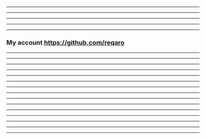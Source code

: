 ------------------------------
------------------------------
------------------------------
------------------------------
------------------------------

### My account https://github.com/reqaro
------------------------------
------------------------------
------------------------------
------------------------------
------------------------------
------------------------------
------------------------------
------------------------------
------------------------------
------------------------------
------------------------------
------------------------------
------------------------------
------------------------------
------------------------------
<!--
**permogortsev/permogortsev** is a ✨ _special_ ✨ repository because its `README.md` (this file) appears on your GitHub profile.

Here are some ideas to get you started:

- 🔭 I’m currently working on ...
- 🌱 I’m currently learning ...
- 👯 I’m looking to collaborate on ...
- 🤔 I’m looking for help with ...
- 💬 Ask me about ...
- 📫 How to reach me: ...
- 😄 Pronouns: ...
- ⚡ Fun fact: ...
-->
